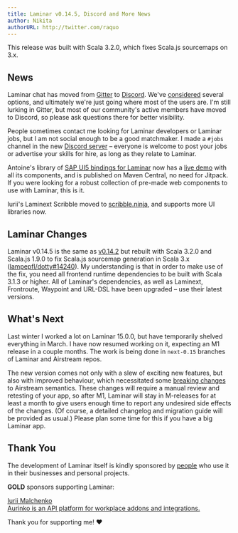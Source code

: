 ```yaml
---
title: Laminar v0.14.5, Discord and More News
author: Nikita
authorURL: http://twitter.com/raquo
---
```


This release was built with Scala 3.2.0, which fixes Scala.js sourcemaps on 3.x.

<!--truncate-->


## News

Laminar chat has moved from [Gitter](https://gitter.im/Laminar_/Lobby) to [Discord](https://discord.gg/JTrUxhq7sj). We've [considered](https://github.com/raquo/Laminar/discussions/114) several options, and ultimately we're just going where most of the users are. I'm still lurking in Gitter, but most of our community's active members have moved to Discord, so please ask questions there for better visibility.

People sometimes contact me looking for Laminar developers or Laminar jobs, but I am not social enough to be a good matchmaker. I made a `#jobs` channel in the new [Discord server](https://discord.gg/JTrUxhq7sj) – everyone is welcome to post your jobs or advertise your skills for hire, as long as they relate to Laminar.

Antoine's library of [SAP UI5 bindings for Laminar](https://github.com/sherpal/LaminarSAPUI5Bindings) now has a [live demo](https://sherpal.github.io/laminar-ui5-demo/) with all its components, and is published on Maven Central, no need for Jitpack. If you were looking for a robust collection of pre-made web components to use with Laminar, this is it.

Iurii's Laminext Scribble moved to [scribble.ninja](https://scribble.ninja), and supports more UI libraries now.


## Laminar Changes

Laminar v0.14.5 is the same as [v0.14.2](https://laminar.dev/blog/2022/06/23/ecosystem#laminar-releases) but rebuilt with Scala 3.2.0 and Scala.js 1.9.0 to fix Scala.js sourcemap generation in Scala 3.x ([lampepfl/dotty#14240](https://github.com/lampepfl/dotty/issues/14240)). My understanding is that in order to make use of the fix, you need all frontend runtime dependencies to be built with Scala 3.1.3 or higher. All of Laminar's dependencies, as well as Laminext, Frontroute, Waypoint and URL-DSL have been upgraded – use their latest versions.


## What's Next

Last winter I worked a lot on Laminar 15.0.0, but have temporarily shelved everything in March. I have now resumed working on it, expecting an M1 release in a couple months. The work is being done in `next-0.15` branches of Laminar and Airstream repos.

The new version comes not only with a slew of exciting new features, but also with improved behaviour, which necessitated some [breaking changes](https://github.com/raquo/Airstream/issues/93) to Airstream semantics. These changes will require a manual review and retesting of your app, so after M1, Laminar will stay in M-releases for at least a month to give users enough time to report any undesired side effects of the changes. (Of course, a detailed changelog and migration guide will be provided as usual.) Please plan some time for this if you have a big Laminar app.


## Thank You

The development of Laminar itself is kindly sponsored by [people](https://github.com/sponsors/raquo) who use it in their businesses and personal projects.

**GOLD** sponsors supporting Laminar:

<div class="-sponsorsList x-alignItemsEnd">
  <div class="-sponsor x-person x-yurique">
    <img class="-avatar x-rounded" src="/img/sponsors/yurique.jpg" alt="" />
    <div class="-text">
      <div class="-name"><a href="https://github.com/yurique">Iurii Malchenko</a></div>
    </div>
  </div>
  <div class="-sponsor x-company x-aurinko">
    <a class="x-noHover" href="https://www.aurinko.io/">
      <img class="-logo" src="/img/sponsors/aurinko-light-300px.png" alt="" />
      <div class="-tagline"><u>Aurinko</u> is an API platform for workplace addons and integrations.</div>
    </a>
  </div>
</div>

Thank you for supporting me! ❤️



